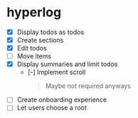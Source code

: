 # hyperlog

- [x] Display todos as todos
- [x] Create sections
- [x] Edit todos
- [ ] Move items
- [x] Display summaries and limit todos
  - [-] Implement scroll
    > Maybe not required anyways
- [ ] Create onboarding experience
- [ ] Let users choose a root

